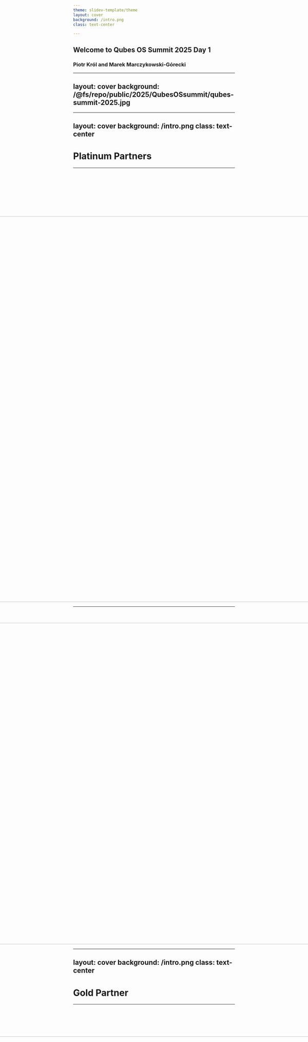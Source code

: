 ```yaml
---
theme: slidev-template/theme
layout: cover
background: /intro.png
class: text-center

---
```

## Welcome to Qubes OS Summit 2025 Day 1

### Piotr Król and Marek Marczykowski-Górecki

<!-- markdownlint-disable MD022 MD003 -->
---
layout: cover
background: /@fs/repo/public/2025/QubesOSsummit/qubes-summit-2025.jpg
---

---
layout: cover
background: /intro.png
class: text-center
---
<!-- markdownlint-enable MD022 MD003 -->

# Platinum Partners

---

<div style="display: flex; justify-content: center; align-items: center;
  margin-top:150px;">
  <center>
    <img src="/@fs/repo/public/2024/QubesOSsummit/fopf_logo.png" width="1200">
  </center>
</div>

<!--

We are grateful that the Freedom of the Press Foundation returns as a generous 
Platinum Partner. Their continued support is crucial for our work. Their mission 
to defend press freedom and privacy by building secure tools like SecureDrop 
aligns directly with the core values of the Qubes OS project and this summit.

-->

---

<div style="display: flex; justify-content: center; align-items: center;
  margin-top:50px;">
<center><img src="/@fs/repo/public/2025/QubesOSsummit/ExpressVPN logo-Vertical.png" width="1000"></center>
</div>

<!--

We welcome ExpressVPN as a new Platinum Partner. Their commitment to privacy is 
demonstrated through tangible actions: they subject their no-logs policy to 
third-party audits and have open-sourced their Lightway protocol. This approach 
to building trust is important in our field, and we thank them for their 
support.

-->

<!-- markdownlint-disable MD022 MD003 -->
---
layout: cover
background: /intro.png
class: text-center
---
<!-- markdownlint-enable MD022 MD003 -->

# Gold Partner

---

<div style="display: flex; justify-content: center; align-items: center;
  margin-top:100px;">
<center><img src="/@fs/repo/public/2025/QubesOSsummit/mullvad_logo.png" width="1000"></center>
</div>

<!--

Mullvad's support for the community is well-known, and we're pleased to have
them back as a Gold Partner. Their approach to privacy is not just theoretical;
it's implemented through features like anonymous accounts and cash payments, and
shown by their support for open-source projects like WireGuard. We appreciate
their consistent and practical commitment to our shared goals.

-->

---
layout: cover
background: /intro.png
class: text-center
---
<!-- markdownlint-enable MD022 MD003 -->

# Silver Partners

---

<div style="display: flex; justify-content: center; align-items: center; gap: 1rem; height: 20vh;">
  <img src="/@fs/repo/public/2024/QubesOSsummit/novacustom_logo.png" style="max-width: 50%; height: auto;">
  <img src="/@fs/repo/public/2024/QubesOSsummit/nitrokey_logo.png" style="max-width: 80%; height: auto;">
</div>

<div style="display: flex; justify-content: center; align-items: center; height: 20vh;">
  <img src="/@fs/repo/public/2025/QubesOSsummit/power-up-privacy-logo-light.png" style="max-width: 40%; height: auto;">
</div>

<!--

NovaCustom continues their support. NovaCustom delivers Qubes OS Certified
Hardware, offering users machines that are tested and verified for compatibility
and providing a solid foundation for a secure system.

We're also happy to have Nitrokey back with us. Nitrokey develops open-source
security hardware, including FIDO-compliant keys and devices compatible with
Heads firmware, which helps secure the boot process.

We welcome Power Up Privacy, a non-profit organization dedicated to making
privacy-enhancing technologies more accessible. They support projects and create
educational resources to help advance online privacy and security.

-->

---

# Supporting Contributors

* ## StarApps Ltd

We are grateful for the support from StarApps Ltd., company which use and rely
on Qubes OS and support FOSS philosophy.

* ## Paul Szabo

We are grateful for the support from Paul Szabo, a private individual who has
chosen to support the Qubes OS project.

---

<img src="/@fs/repo/public/2024/QubesOSsummit/qubes_2024_logo.png">

<div style="display: flex; flex-wrap: wrap; justify-content: center;
  align-items: center;">
  <img src="/@fs/repo/public/2024/QubesOSsummit/qubes_2023_logo.png" alt="Image
    1" style="max-width: 50%; height: auto; margin: 10px;">
  <img src="/@fs/repo/public/2024/QubesOSsummit/qubes_2022_logo.png" alt="Image
    2" style="max-width: 50%; height: auto; margin: 10px;">
  <img src="/@fs/repo/public/2024/QubesOSsummit/qubes_2021_logo.png" alt="Image
    3" style="max-width: 35%; height: auto; margin: 10px;">
  <img src="/@fs/repo/public/2024/QubesOSsummit/qubes_2020_logo.jpeg" alt="Image
    4" style="max-width: 30%; height: auto; margin: 10px;">
  <img src="/@fs/repo/public/2024/QubesOSsummit/qubes_2019_logo.png" alt="Image
    5" style="max-width: 25%; height: auto; margin: 10px;">
</div>

<!--

History

-->

---

# Accomplishments - 2024-2025 [TBD]

* Recap of vision and challenges presented last year.
* We added 50% to Qubes OS Certified Hardware (from 6 to 9)
  - although we have to admit that some old certified hardware is no longer
available,
* Qubes HCL statistics: 1055 (+61)
* Released Qubes OS 4.2 and three subsequent point releases
* Greatly improved updates experience
* Several UX improvements and new GUI tools - including new Qubes Global
  Config, more to come
* fwupd integration installed by default
* Community projects:
  - Automated configurability extended thanks to community contribution from Ben
  Grande in form of [qusal](https://github.com/ben-grande/qusal) based on
  previous unman work.

<!--

Qubes HCL snapshot date 18/09/2024

-->
---

# Accomplishments - 2024-2025 [TBD]

* We successfully secured a larger and more diverse group of sponsors for this
  year's summit. Ticket sales also met our expectations. This increased funding
  is a significant factor in the project's sustainability and allows us to
  better plan future development.
* Thanks to this stronger financial position, we are able to fund lunch for all
  attendees on both days of the conference, fostering more opportunities for
  community interaction. More on the logistics for that will follow in the
  upcoming slides.
* Event organization improved:
  - A lot external talks in CfP, we had to reject some.
* Coming soon:
  - UEFI Secure Boot integration - more about that in tomorrow's talk.
    + TL;DR we are not there yet, but we are close. safeboot approach is still
  alive.
  - TrenchBoot AEM - we have some exciting news and demo for you.
  - Certified Hardware with Intel Boot Guard and UEFI Capsule Update coming in
  following months.
  - As mentioned last year SMI Transfer Monitor was integrated for Qubes OS
  Certified Hardware MSI PRO Z690-A by Brian Delgado.
    + code is PoC, but it was presented at [vPub 0xB](https://youtu.be/3PmOcjQX-9Y)
    + the challenge would be to make Xen and dom0 aware of that,

<!-- markdownlint-disable MD022 MD003 -->
---
transition: fade
---
<!-- markdownlint-enable MD022 MD003 -->

# Accomplishments - 2022-2023 [TBD?]

<center><img src="/@fs/repo/public/2024/QubesOSsummit/qubes_2023_stats.png" width="600"></center>

---

# Accomplishments - 2023-2024 [TBD?]

<center><img src="/@fs/repo/public/2024/QubesOSsummit/qubes_2024_stats.png" width="600"></center>

---

<div style="display: flex; flex-wrap: wrap; justify-content: center;
  align-items: center;">
  <img src="/@fs/repo/public/2024/QubesOSsummit/secure_boot_main1.png"
    alt="Image 1" style="max-width: 35%; height: auto; margin: 10px;">
  <img src="/@fs/repo/public/2024/QubesOSsummit/secure_boot_main3.png"
    alt="Image 2" style="max-width: 35%; height: auto; margin: 10px;">
  <img src="/@fs/repo/public/2024/QubesOSsummit/secure_boot_main4.png"
    alt="Image 3" style="max-width: 35%; height: auto; margin: 10px;">
</div>

<!--

- PoC was created during Qubes OS Summit 2023 Hackathon

-->

---

# Vision and challenges - 2024-2025 [TBD]

* Continue growth of number of Qubes OS Certified Hardware
  - Dell OptiPlex 7010/9010 with AEM
  - Odroid H4?
  - Novacustom Laptops
* Finalize Qubes AEM support for Intel
  - Legacy BIOS (through SeaBIOS) is close to be completed.
  - UEFI is planned and founded.
* Finalize Qubes AEM for AMD
  - Waiting for release of documentation by AMD
  - If it would not happen early we have to rely on existing documentation and
    will adjust after that.
* UEFI Secure Boot have to become first-class citizen in Qubes OS.
* Qubes Security Report - road to OSS security leadership.
* More in Marek's talk dedicated to Qubes OS Project plans.

<!--

Not much changed since last year.

-->

---

# What is our lineup this year?

<br>

* ## September 26th: Conference Day 1 and Afterparty

<br>

* ## September 27th: Conference Day 2

<br>

* ## September 28th: Hackathon

<br>

---

# Day 1 agenda

### 10:00-10:25

#### **_Welcome to Qubes OS Summit 2025 Day 1_** - Piotr (3mdeb), Marek (ITL)

### 10:30-11:00

#### **_Qubes OS 4.3 development update_** - Marek (ITL)

### 11:05-11:50

#### **_Qubes OS: Design for Hackers and How To Contribute to GUI Tools_** - Marta (ITL)

### 11:55-12:25

#### **_Have your Qubes and keep it?_** - Matthias ()

### 12:30-13:00

#### **_Qubes Air: Hardware, Firmware, and Architectural Foundations_** - Michał (3mdeb)

### 13:00-14:30

#### **_Lunch_ (The Social Hub Restaurant (on-site))** 
*Free for all attendees, speakers, and sponsors. The entire menu is vegan and
gluten-free.*

---

# Day 1 agenda

### 14:30-15:00

#### **_Rethinking the compartmentalization experience_** - Alyssa Ross ()

### 15:05-15:35

#### **_Qubes Air: Opinionated Value Proposition for Security-Conscious Technical Professionals_** - Piotr (3mdeb)

### 15:45-16:15

#### **_Alternative options to signify qube ownership of windows/widgets/... (including more colors)_** - Ali ()

### 16:20-17:20

#### **_The Future Of Qube Manager: Design Session_** - Christopher (?), Marta (ITL)

### 17:25-17:55

#### **_Using segregation to hyper secure your development environment._** - Rene ()

### 17:55-18:00

#### **_Closing Notes_** - Piotr (3mdeb)

---

# Day 1 agenda

### 19:30+

#### **_Afterparty_**

- **Who:** Everyone is welcome to join!
- **When:** 19:30 - 23:30
- **Where:** [BRLO Biergarten](https://en.brlo.de/gastronomien/brlo-biergarten)
  at Gleisdreieck Park
- **Travel:** Easiest way from The Social Hub is the U2 subway from
  **Klosterstraße** to **Gleisdreieck**.
- **Payment:** This is a self-funded event. To streamline payments, we're using
  a pre-paid wristband system:
  - Find **Mich** from the organization team to get a wristband. You can pay
    him with **cash or card**.
  - The minimum to load is **20 EUR**. This is your credit to spend at the
    venue.
  - If you plan to spend more, please load your wristband accordingly. We're
    relying on an honor system here.

<!-- markdownlint-disable MD022 MD003 -->
---
layout: cover
background: /intro.png
class: text-center
---

## Details on

### https://cfp.3mdeb.com/qubes-os-summit-2025/schedule/

### https://events.dasharo.com/event/2/qubes-os-summit-2025

---

<div style="display: flex; flex-wrap: wrap; justify-content: center;
  align-items: center;">
  <img src="/@fs/repo/public/2025/QubesOSsummit/brlo.png" style="max-width:
    100%; height: auto; margin: 10px;">
</div>

<center><img src="/@fs/repo/public/2025/QubesOSsummit/brlo_address.png"
  style="max-width: 100%"></center>

<div class="absolute left-30px bottom-30px">
</div>

---

<center><img src="/@fs/repo/public/2024/QubesOSsummit/qoss_format.png"
  style="max-width: 70%"></center>

<center>

https://vpub.dasharo.com

</center>

* Respect Code of Conduct.
* Please follow Safety and Health protocols and respect others.
* Talks are streamed and recorded and will be published on Youtube.
* Lunch, drinks and sweets are free.
* Matrix `#qubes-summit:matrix.org` will be used for communication during event.
* In case of any issues please contact with organizers.

---

# Merchandise

<div style="display: flex; flex-wrap: wrap; justify-content: center;
  align-items: center;">
  <img src="/@fs/repo/public/2025/QubesOSsummit/qubes_front.png"
    style="max-width: 35%; height: auto; margin: 10px;">
  <img src="/@fs/repo/public/2025/QubesOSsummit/qubes_back.png"
    style="max-width: 35%">
</div>

* Paid and free merchandise available (at location and in 3mdeb Shop).
* There are also partners selling their merchandise.

<!-- markdownlint-disable MD022 MD003 -->
---
layout: cover
background: /intro.png
class: text-center
---
<!-- markdownlint-enable MD022 MD003 -->

# Q&A

